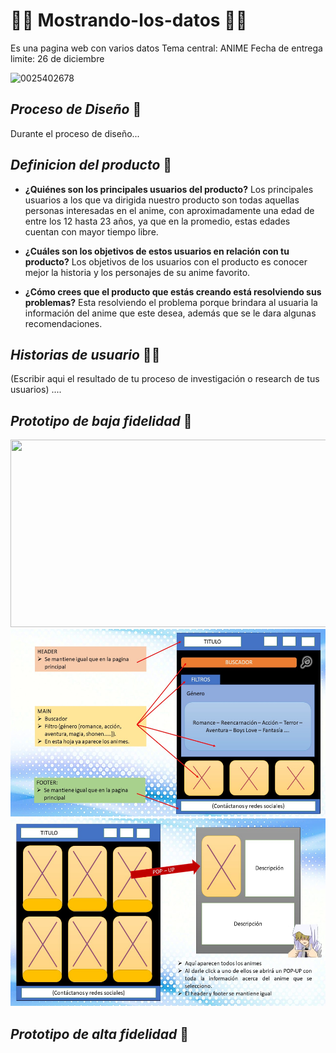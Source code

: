 # 👩‍💻 Mostrando-los-datos 👩‍💻
Es una pagina web con varios datos
Tema central: ANIME
Fecha de entrega limite: 26 de diciembre

![0025402678](https://imgmedia.aweita.pe/640x345/aweita/original/2021/08/30/612d9976066691528b1a02ce.webp)

## ___Proceso de Diseño___ 🎨
Durante el proceso de diseño...

## ___Definicion del producto___ 🎯

- **¿Quiénes son los principales usuarios del producto?** 
Los principales usuarios a los que va dirigida nuestro producto son todas aquellas personas interesadas en el anime, con aproximadamente una edad de entre los 12 hasta 23 años, ya que en la promedio, estas edades cuentan con mayor tiempo libre.

- **¿Cuáles son los objetivos de estos usuarios en relación con tu producto?** 
Los objetivos de los usuarios con el producto es conocer mejor la historia y los personajes de su anime favorito.

- **¿Cómo crees que el producto que estás creando está resolviendo sus problemas?** 
Esta resolviendo el problema porque brindara al usuaria la información del anime que este desea, además que se le dara algunas recomendaciones.

## ___Historias de usuario___ 👩‍💼

(Escribir aqui el resultado de tu proceso de investigación o research de tus usuarios) ....

## ___Prototipo de baja fidelidad___ 📁
<img src="https://user-images.githubusercontent.com/93567262/146845752-7d0797fb-a295-4edc-9c84-b8bafd45a9bc.jpg" width="550" height="300"> <img src="https://github.com/Alebalt2021/Mostrando-los-datos/blob/main/assets/img/Diapositiva3.JPG" width="550" height="300"> <img src="https://github.com/Alebalt2021/Mostrando-los-datos/blob/main/assets/img/Diapositiva4.JPG?raw=true" width="550" height="300">


## ___Prototipo de alta fidelidad___ 🔮
